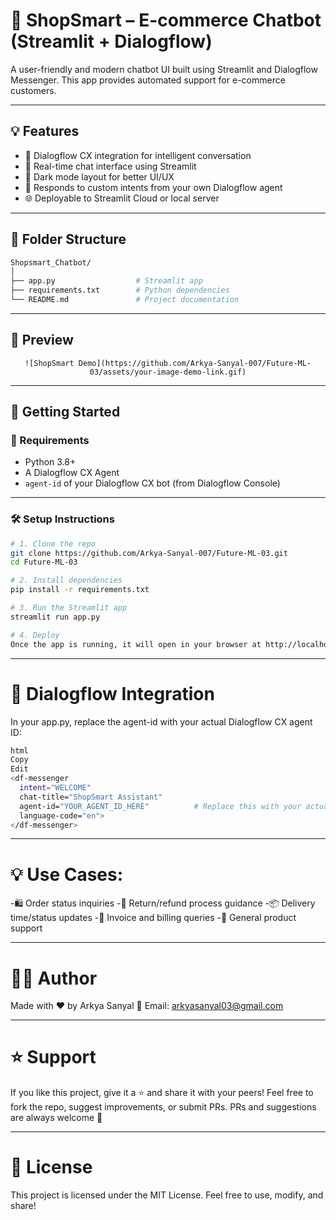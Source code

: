 # 🛒 ShopSmart – E-commerce Chatbot (Streamlit + Dialogflow)

A user-friendly and modern chatbot UI built using Streamlit and Dialogflow Messenger. This app provides automated support for e-commerce customers.

---

## 💡 Features

- 🤖 Dialogflow CX integration for intelligent conversation
- 💬 Real-time chat interface using Streamlit
- 🖤 Dark mode layout for better UI/UX
- 🧠 Responds to custom intents from your own Dialogflow agent
- 🌐 Deployable to Streamlit Cloud or local server

---

## 📁 Folder Structure

```bash
Shopsmart_Chatbot/
│
├── app.py                  # Streamlit app
├── requirements.txt        # Python dependencies
└── README.md               # Project documentation
```

---

## 📸 Preview

<div align="center">

    ![ShopSmart Demo](https://github.com/Arkya-Sanyal-007/Future-ML-03/assets/your-image-demo-link.gif)
</div>

---

## 🚀 Getting Started

### 🧩 Requirements

- Python 3.8+
- A Dialogflow CX Agent
- `agent-id` of your Dialogflow CX bot (from Dialogflow Console)

---

### 🛠️ Setup Instructions

```bash
# 1. Clone the repo
git clone https://github.com/Arkya-Sanyal-007/Future-ML-03.git
cd Future-ML-03

# 2. Install dependencies
pip install -r requirements.txt

# 3. Run the Streamlit app
streamlit run app.py

# 4. Deploy
Once the app is running, it will open in your browser at http://localhost:8501.
```

---

# 🧠 Dialogflow Integration

In your app.py, replace the agent-id with your actual Dialogflow CX agent ID:

```bash
html
Copy
Edit
<df-messenger
  intent="WELCOME"
  chat-title="ShopSmart Assistant"
  agent-id="YOUR_AGENT_ID_HERE"          # Replace this with your actual agent_ID
  language-code="en">
</df-messenger>
```

---

# 💡 Use Cases:

-🛍️ Order status inquiries
-🔁 Return/refund process guidance
-📦 Delivery time/status updates
-🧾 Invoice and billing queries
-🧠 General product support

---

# 🙋‍♂️ Author

Made with ❤️ by Arkya Sanyal
📧 Email: arkyasanyal03@gmail.com

---

# ⭐ Support

If you like this project, give it a ⭐ and share it with your peers!
Feel free to fork the repo, suggest improvements, or submit PRs. 
PRs and suggestions are always welcome 🙌

---

# 📄 License

This project is licensed under the MIT License.
Feel free to use, modify, and share!
